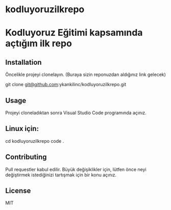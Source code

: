 # kodluyoruzilkrepo
# Kodluyoruz Eğitimi kapsamında açtığım ilk repo
## Installation
Öncelikle projeyi clonelayın. (Buraya sizin reponuzdan aldığınız link gelecek)

git clone git@github.com:ykankilinc/kodluyoruzilkrepo.git
## Usage
Projeyi cloneladıktan sonra Visual Studio Code programında açınız.

## Linux için:

cd kodluyoruzilkrepo
code .
## Contributing
Pull requestler kabul edilir. Büyük değişiklikler için, lütfen önce neyi değiştirmek istediğinizi tartışmak için bir konu açınız.

## License
MIT